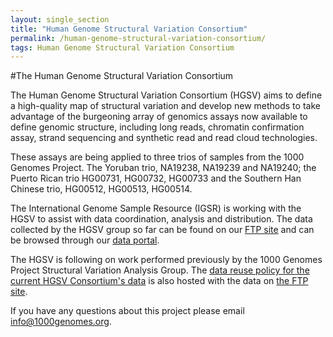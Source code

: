 ```yaml
---
layout: single_section
title: "Human Genome Structural Variation Consortium"
permalink: /human-genome-structural-variation-consortium/
tags: Human Genome Structural Variation Consortium
---
```

#The Human Genome Structural Variation Consortium

The Human Genome Structural Variation Consortium (HGSV) aims to define a high-quality map of structural variation and develop new methods to take advantage of the burgeoning array of genomics assays now available to define genomic structure, including long reads, chromatin confirmation assay, strand sequencing and synthetic read and read cloud technologies.

These assays are being applied to three trios of samples from the 1000 Genomes Project. The Yoruban trio, NA19238, NA19239 and NA19240; the Puerto Rican trio HG00731, HG00732, HG00733 and the Southern Han Chinese trio, HG00512, HG00513, HG00514.

The International Genome Sample Resource (IGSR) is working with the HGSV to assist with data coordination, analysis and distribution. The data collected by the HGSV group so far can be found on our [FTP site](ftp://ftp.1000genomes.ebi.ac.uk/vol1/ftp/data_collections/hgsv_sv_discovery/) and can be browsed through our [data portal](http://www.1000genomes.org/data-portal/data-collection/structural-variation).

The HGSV is following on work performed previously by the 1000 Genomes Project Structural Variation Analysis Group. The [data reuse policy for the current HGSV Consortium's data](/data_collections/hgsv_sv_discovery/README_hgsvc_datareuse_statement) is also hosted with the data on [the FTP site](ftp://ftp.1000genomes.ebi.ac.uk/vol1/ftp/data_collections/hgsv_sv_discovery/README_hgsvc_datareuse_statement.md).

If you have any questions about this project please email [info@1000genomes.org](mailto:info@1000genomes.org).
